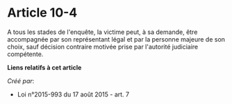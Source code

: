 # Article 10-4

A tous les stades de l'enquête, la victime peut, à sa demande, être accompagnée par son représentant légal et par la personne
majeure de son choix, sauf décision contraire motivée prise par l'autorité judiciaire compétente.

**Liens relatifs à cet article**

_Créé par_:

  - Loi n°2015-993 du 17 août 2015 - art. 7
